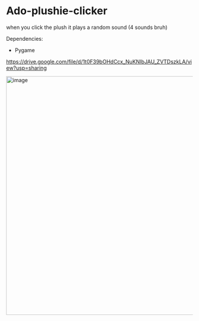 # Ado-plushie-clicker
when you click the plush it plays a random sound (4 sounds bruh)

Dependencies:
- Pygame

https://drive.google.com/file/d/1t0F39bOHdCcx_NuKNIbJAU_ZVTDszkLA/view?usp=sharing

<img width="617" height="646" alt="image" src="https://github.com/user-attachments/assets/5a6159ff-d36a-4939-a554-f4ba0ad3cd89" />

